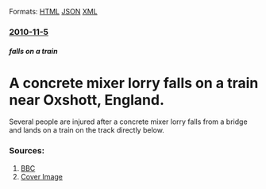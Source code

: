
Formats: [HTML](/news/2010/11/5/a-concrete-mixer-lorry-falls-on-a-train-near-oxshott-england.html)  [JSON](/news/2010/11/5/a-concrete-mixer-lorry-falls-on-a-train-near-oxshott-england.json)  [XML](/news/2010/11/5/a-concrete-mixer-lorry-falls-on-a-train-near-oxshott-england.xml)  

### [2010-11-5](/news/2010/11/5/index.md)

##### falls on a train
# A concrete mixer lorry falls on a train near Oxshott, England. 

Several people are injured after a concrete mixer lorry falls from a bridge and lands on a train on the track directly below.


### Sources:

1. [BBC](http://www.bbc.co.uk/news/uk-11702343)
1. [Cover Image](http://www.bbc.co.uk/news/special/2015/newsspec_10857/bbc_news_logo.png?cb=1)

